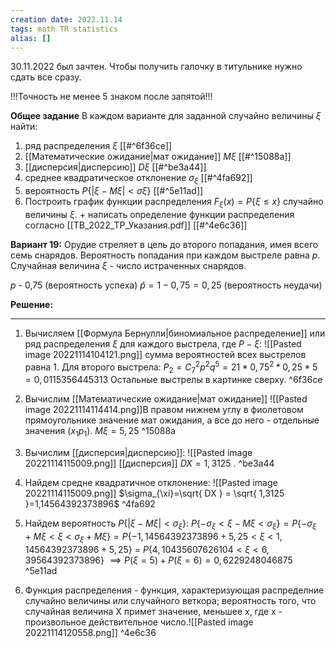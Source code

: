 ```yaml
---
creation date: 2022.11.14
tags: math TR statistics 
alias: []
---
```


30.11.2022 был зачтен. Чтобы получить галочку в титульнике нужно сдать все сразу.


!!!Точность не менее 5 знаком после запятой!!!

**Общее задание**
В каждом варианте для заданной случайно величины $\xi$ найти:
1) ряд распределения $\xi$ [[#^6f36ce]]
2) [[Математические ожидание|мат ожидание]] $M\xi$ [[#^15088a]]
3) [[дисперсия|дисперсию]] $D\xi$ [[#^be3a44]]
4) среднее квадратическое отклонение $\sigma_{\xi}$ [[#^4fa692]]
5) вероятность $P\{|\xi-M\xi| < \sigma \xi\}$ [[#^5e11ad]]
6) Построить график функции распределения $F_{\xi}(x) =P\{\xi\leq x\}$ случайно величины $\xi$. + написать определение функции распределения согласно [[ТВ_2022_ТР_Указания.pdf]] [[#^4e6c36]]

**Вариант 19:**
Орудие стреляет в цель до второго попадания, имея всего семь снарядов. Вероятность попадания при каждом выстреле равна $p$. Случайная величина $\xi$ - число истраченных снарядов.

$p$ - 0,75 (вероятность успеха)
$\hat{p} = 1 - 0,75 = 0,25$ (вероятность неудачи)


**Решение:**

----
1) Вычисляем [[Формула Бернулли|биномиальное распределение]]  или ряд распределения $\xi$ для каждого выстрела, где $P - \xi$:
![[Pasted image 20221114104121.png]]
сумма вероятностей всех выстрелов равна 1.
Для второго выстрела:
$P_{2}=C_{7}^2p^2q^5=21*0,75^2*0,25*5=0,0115356445313$
Остальные выстрелы в картинке сверху.
^6f36ce

2) Вычислим [[Математические ожидание|мат ожидание]] ![[Pasted image 20221114114414.png]]В правом нижнем углу в фиолетовом прямоугольнике значение мат ожидания, а все до него - отдельные значения ($x_{1}p_{1}$). $M\xi = 5,25$  ^15088a
3) Вычислим [[дисперсия|дисперсию]]: ![[Pasted image 20221114115009.png]] [[дисперсия]] $DX=1,3125$ . ^be3a44
4) Найдем средне квадратичное отклонение: ![[Pasted image 20221114115009.png]] $\sigma_{\xi}=\sqrt{ DX } = \sqrt{ 1,3125 }=1,14564392373896$  ^4fa692
5) Найдем вероятность $P\{|\xi-M\xi| < \sigma_{\xi} \}$:  $P\left\{ -\sigma_{\xi} < \xi-M\xi <  \sigma_{\xi} \right\} =P\left\{ -\sigma_{\xi}+M\xi<\xi<\sigma_{\xi}+M\xi \right\}$$=P\left\{ -1,14564392373896 + 5,25 < \xi < 1,14564392373896 + 5,25 \right\}$ = $P\left\{4,10435607626104 < \xi < 6,39564392373896  \right\}$ $\implies P(\xi=5)+P(\xi=6)=0,6229248046875$ ^5e11ad
6) Функция распределения - функция, характеризующая распределние случайно величины или случайного веткора; вероятность того, что случайная величина X примет значение, меньшее x, где x - произвольное действительное число.![[Pasted image 20221114120558.png]] ^4e6c36
